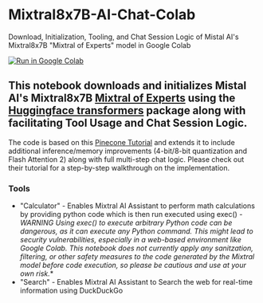 # Mixtral8x7B-AI-Chat-Colab
Download, Initialization, Tooling, and Chat Session Logic of Mistal AI's Mixtral8x7B "Mixtral of Experts" model in Google Colab

[![Run in Google Colab](https://colab.research.google.com/assets/colab-badge.svg)](https://colab.research.google.com/github/willspag/Mixtral8x7B-AI-Chat-Colab/blob/main/Mixtral8x7B_AI_Chat_with_Tools.ipynb)

## This notebook downloads and initializes Mistal AI's Mixtral8x7B [Mixtral of Experts](https://mistral.ai/news/mixtral-of-experts/) using the [Huggingface transformers](https://huggingface.co/docs/transformers/index) package along with facilitating Tool Usage and Chat Session Logic.

The code is based on this [Pinecone Tutorial](https://www.pinecone.io/learn/mixtral-8x7b/) and extends it to include additional inference/memory improvements (4-bit/8-bit quantization and Flash Attention 2) along with full multi-step chat logic. Please check out their tutorial for a step-by-step walkthrough on the implementation.

### Tools

- "Calculator" - Enables Mixtral AI Assistant to perform math calculations by providing python code which is then run executed using exec() - **WARNING* Using exec() to execute arbitrary Python code can be dangerous, as it can execute any Python command. This might lead to security vulnerabilities, especially in a web-based environment like Google Colab. This notebook does not currently apply any sanitzation, filtering, or other safety measures to the code generated by the Mixtral model before code execution, so please be cautious and use at your own risk.**
- "Search" - Enables Mixtral AI Assistant to Search the web for real-time information using DuckDuckGo
